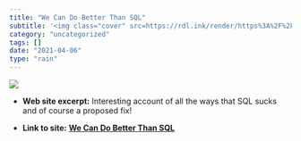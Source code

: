 ```yaml
---
title: "We Can Do Better Than SQL"
subtitle: '<img class="cover" src=https://rdl.ink/render/https%3A%2F%2Fedgedb.com%2Fblog%2Fwe-can-do-better-tha...'
category: "uncategorized"
tags: []
date: "2021-04-06"
type: "rain"
---
```

<img class="cover" src=https://rdl.ink/render/https%3A%2F%2Fedgedb.com%2Fblog%2Fwe-can-do-better-than-sql>



* **Web site excerpt:** Interesting account of all the ways that SQL sucks and of course a proposed fix!

* **Link to site:** **[We Can Do Better Than SQL](https://edgedb.com/blog/we-can-do-better-than-sql)**